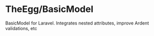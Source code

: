 TheEgg/BasicModel
==========

BasicModel for Laravel. Integrates nested attributes, improve Ardent validations, etc 
 
